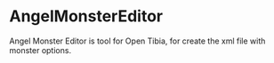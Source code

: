 AngelMonsterEditor
==================

Angel Monster Editor is tool for Open Tibia, for create the xml file with monster options.